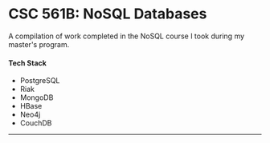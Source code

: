 # CSC 561B: NoSQL Databases

A compilation of work completed in the NoSQL course I took during my master's program.

#### Tech Stack

* PostgreSQL
* Riak
* MongoDB
* HBase
* Neo4j
* CouchDB

---


